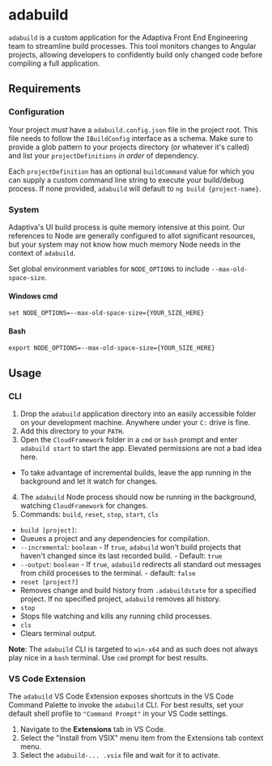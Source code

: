 # adabuild
`adabuild` is a custom application for the Adaptiva Front End Engineering team to streamline build processes. This tool monitors changes to Angular projects, allowing developers to confidently build only changed code before compiling a full application.

## Requirements

### Configuration
Your project _must_ have a `adabuild.config.json` file in the project root. This file needs to follow the `IBuildConfig` interface as a schema. Make sure to provide a glob pattern to your projects directory (or whatever it's called) and list your `projectDefinitions` _in order_ of dependency.

Each `projectDefinition` has an optional `buildCommand` value for which you can supply a custom command line string to execute your build/debug process. If none provided, `adabuild` will default to `ng build {project-name}`.

### System
Adaptiva's UI build process is quite memory intensive at this point. Our references to Node are generally configured to allot significant resources, but your system may not know how much memory Node needs in the context of `adabuild`.

Set global environment variables for `NODE_OPTIONS` to include `--max-old-space-size`.

#### Windows cmd
```
set NODE_OPTIONS=--max-old-space-size={YOUR_SIZE_HERE}
```

#### Bash
```
export NODE_OPTIONS=--max-old-space-size={YOUR_SIZE_HERE}
```

## Usage

### CLI
 1. Drop the `adabuild` application directory into an easily accessible folder on your development machine. Anywhere under your `C:` drive is fine.
 2. Add this directory to your `PATH`.
 3. Open the `CloudFramework` folder in a `cmd` or `bash` prompt and enter `adabuild start` to start the app. Elevated permissions are not a bad idea here.
  - To take advantage of incremental builds, leave the app running in the background and let it watch for changes.
 4. The `adabuild` Node process should now be running in the background, watching `CloudFramework` for changes.
 5. Commands:  `build`, `reset`, `stop`, `start`, `cls`
  - `build [project]`:
   - Queues a project and any dependencies for compilation.
   - `--incremental`: `boolean`
    - If `true`, `adabuild` won't build projects that haven't changed since its last recorded build.
    - Default: `true`
   - `--output`: `boolean`
    - If `true`, `adabuild` redirects all standard out messages from child processes to the terminal.
    - default: `false`
  - `reset [project?]`
   - Removes change and build history from `.adabuildstate` for a specified project. If no specified project, `adabuild` removes all history.
  - `stop`
   - Stops file watching and kills any running child processes.
  - `cls`
   - Clears terminal output.

**Note**: The `adabuild` CLI is targeted to `win-x64` and as such does not always play nice in a `bash` terminal. Use `cmd` prompt for best results.

### VS Code Extension
The `adabuild` VS Code Extension exposes shortcuts in the VS Code Command Palette to invoke the `adabuild` CLI. For best results, set your default shell profile to `"Command Prompt"` in your VS Code settings.

 1. Navigate to the **Extensions** tab in VS Code.
 2. Select the "Install from VSIX" menu item from the Extensions tab context menu.
 3. Select the `adabuild-... .vsix` file and wait for it to activate.
